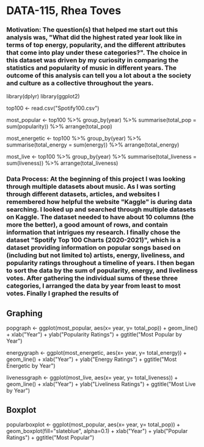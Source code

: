 # DATA-115, Rhea Toves

### Motivation: The question(s) that helped me start out this analysis was, "What did the highest rated year look like in terms of top energy, popularity, and the different attributes that come into play under these categories?". The choice in this dataset was driven by my curiosity in comparing the statistics and popularity of music in different years. The outcome of this analysis can tell you a lot about a the society and culture as a collective throughout the years.

library(dplyr)
library(ggplot2)

top100 <- read.csv("Spotify100.csv")

most_popular <- top100 %>%
  group_by(year) %>%
  summarise(total_pop = sum(popularity)) %>%
  arrange(total_pop)

most_energetic <- top100 %>%
  group_by(year) %>%
  summarise(total_energy = sum(energy)) %>%
  arrange(total_energy)

most_live <- top100 %>%
  group_by(year) %>%
  summarise(total_liveness = sum(liveness)) %>%
  arrange(total_liveness)
  
### Data Process: At the beginning of this project I was looking through multiple datasets about music. As I was sorting through different datasets, articles, and websites I remembered how helpful the website "Kaggle" is during data searching. I looked up and searched through multiple datasets on Kaggle. The dataset needed to have about 10 columns (the more the better), a good amount of rows, and contain information that intrigues my research. I finally chose the dataset "Spotify Top 100 Charts (2020-2021)", which is a dataset providing information on popular songs based on (including but not limited to) artists, energy, liveliness, and popularity ratings throughout a timeline of years. I then began to sort the data by the sum of popularity, energy, and liveliness votes. After gathering the individual sums of these three categories, I arranged the data by year from least to most votes. Finally I graphed the results of 

## Graphing

popgraph <- ggplot(most_popular, aes(x= year, y= total_pop)) +
  geom_line() +
  xlab("Year") +
  ylab("Popularity Ratings") +
  ggtitle("Most Popular by Year")

energygraph <- ggplot(most_energetic, aes(x= year, y= total_energy)) +
  geom_line() +
  xlab("Year") +
  ylab("Energy Ratings") +
  ggtitle("Most Energetic by Year")

livenessgraph <- ggplot(most_live, aes(x= year, y= total_liveness)) +
  geom_line() +
  xlab("Year") +
  ylab("Liveliness Ratings") +
  ggtitle("Most Live by Year")
  
  ## Boxplot
  
  popularboxplot <- ggplot(most_popular, aes(x= year, y= total_pop)) +
  geom_boxplot(fill="slateblue", alpha=0.1) +
  xlab("Year") +
  ylab("Popular Ratings") +
  ggtitle("Most Popular")
